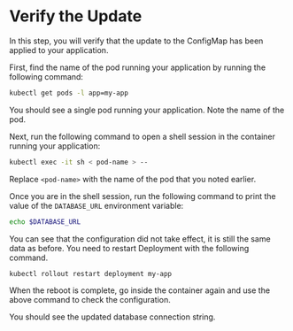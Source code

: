 # Verify the Update

In this step, you will verify that the update to the ConfigMap has been applied to your application.

First, find the name of the pod running your application by running the following command:

```bash
kubectl get pods -l app=my-app
```

You should see a single pod running your application. Note the name of the pod.

Next, run the following command to open a shell session in the container running your application:

```bash
kubectl exec -it sh < pod-name > --
```

Replace `<pod-name>` with the name of the pod that you noted earlier.

Once you are in the shell session, run the following command to print the value of the `DATABASE_URL` environment variable:

```bash
echo $DATABASE_URL
```

You can see that the configuration did not take effect, it is still the same data as before. You need to restart Deployment with the following command.

```bash
kubectl rollout restart deployment my-app
```

When the reboot is complete, go inside the container again and use the above command to check the configuration.

You should see the updated database connection string.
